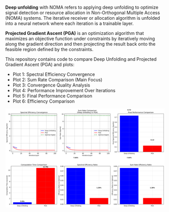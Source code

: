 **Deep unfolding** with NOMA refers to applying deep unfolding to optimize signal detection or resource allocation in Non-Orthogonal Multiple Access (NOMA) systems. The iterative receiver or allocation algorithm  is unfolded into a neural network where each iteration is a trainable layer. 

**Projected Gradient Ascent (PGA)** is an optimization algorithm that maximizes an objective function under constraints by iteratively moving along the gradient direction and then projecting the result back onto the feasible region defined by the constraints.

This repository contains code to compare Deep Unfolding and Projected Gradient Ascent (PGA) and plots:
- Plot 1: Spectral Efficiency Convergence
- Plot 2: Sum Rate Comparison (Main Focus)
- Plot 3: Convergence Quality Analysis
- Plot 4: Performance Improvement Over Iterations
- Plot 5: Final Performance Comparison
- Plot 6: Efficiency Comparison

![Comparison Plot](DUNvsPGA.png)
